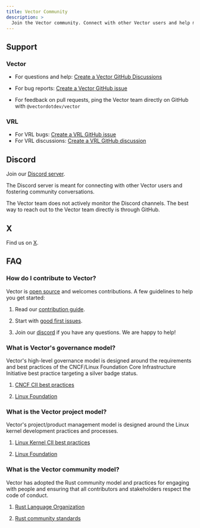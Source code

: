 ```yaml
---
title: Vector Community
description: >
  Join the Vector community. Connect with other Vector users and help make Vector better.
---
```


## Support

### Vector

* For questions and help: [Create a Vector GitHub Discussions][vector_discussions]

* For bug reports: [Create a Vector GitHub issue][vector_bug_report]
* For feedback on pull requests, ping the Vector team directly on GitHub with `@vectordotdev/vector`

### VRL

* For VRL bugs: [Create a VRL GitHub issue][vrl_bug_report]
* For VRL discussions: [Create a VRL GitHub discussion][vrl_discussion]

## Discord

Join our [Discord server][discord].

The Discord server is meant for connecting with other Vector users and fostering community conversations.

The Vector team does not actively monitor the Discord channels. The best way to reach out to the Vector team directly is through GitHub.

## X

Find us on [X][vector_x].

## FAQ

### How do I contribute to Vector?

Vector is [open source][oss] and welcomes contributions. A few guidelines to help you get started:

1. Read our [contribution guide][contribution].

2. Start with [good first issues][first_issues].

3. Join our [discord] if you have any questions. We are happy to help!

### What is Vector's governance model?

Vector's high-level governance model is designed around the requirements and best practices of the CNCF/Linux Foundation Core Infrastructure Initiative best practice targeting a silver badge status.

1. [CNCF CII best practices][cncf]

2. [Linux Foundation][lf]

### What is the Vector project model?

Vector's project/product management model is designed around the Linux kernel development practices and processes.

1. [Linux Kernel CII best practices][kernel]

2. [Linux Foundation][linux]

### What is the Vector community model?

Vector has adopted the Rust community model and practices for engaging with people and ensuring that all contributors and stakeholders respect the code of conduct.

1. [Rust Language Organization][rust_lang]

2. [Rust community standards][rust_community]

[vector_x]: https://x.com/vectordotdev

[discord]: https://chat.vector.dev

[cncf]: https://bestpractices.coreinfrastructure.org/en

[contribution]: https://github.com/vectordotdev/vector/blob/master/CONTRIBUTING.md

[first_issues]: https://github.com/vectordotdev/vector/contribute

[kernel]: https://bestpractices.coreinfrastructure.org/en/projects/34

[lf]: https://www.linuxfoundation.org

[linux]: https://www.kernel.org

[oss]: https://github.com/vectordotdev/vector

[rust_community]: https://www.rust-lang.org/community

[rust_lang]: https://www.rust-lang.org

[vector_discussions]: https://github.com/vectordotdev/vector/discussions/new?category=q-a

[vector_bug_report]: https://github.com/vectordotdev/vector/issues/new?assignees=&labels=type%3A+bug&projects=&template=bug.yml

[vrl_bug_report]: https://github.com/vectordotdev/vrl/issues/new?template=bug.yml

[vrl_discussion]: https://github.com/vectordotdev/vrl/discussions/new?category=q-a
